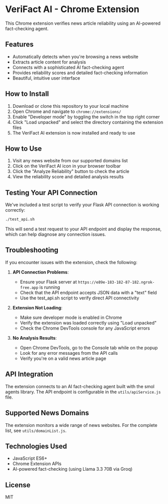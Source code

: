 # VeriFact AI - Chrome Extension

This Chrome extension verifies news article reliability using an AI-powered fact-checking agent.

## Features

- Automatically detects when you're browsing a news website
- Extracts article content for analysis
- Connects with a sophisticated AI fact-checking agent
- Provides reliability scores and detailed fact-checking information
- Beautiful, intuitive user interface

## How to Install

1. Download or clone this repository to your local machine
2. Open Chrome and navigate to `chrome://extensions/`
3. Enable "Developer mode" by toggling the switch in the top right corner
4. Click "Load unpacked" and select the directory containing the extension files
5. The VeriFact AI extension is now installed and ready to use

## How to Use

1. Visit any news website from our supported domains list
2. Click on the VeriFact AI icon in your browser toolbar
3. Click the "Analyze Reliability" button to check the article
4. View the reliability score and detailed analysis results

## Testing Your API Connection

We've included a test script to verify your Flask API connection is working correctly:

```bash
./test_api.sh
```

This will send a test request to your API endpoint and display the response, which can help diagnose any connection issues.

## Troubleshooting

If you encounter issues with the extension, check the following:

1. **API Connection Problems**: 
   - Ensure your Flask server at `https://e89e-183-182-87-182.ngrok-free.app` is running
   - Check that the API endpoint accepts JSON data with a "text" field
   - Use the test_api.sh script to verify direct API connectivity

2. **Extension Not Loading**: 
   - Make sure developer mode is enabled in Chrome
   - Verify the extension was loaded correctly using "Load unpacked"
   - Check the Chrome DevTools console for any JavaScript errors

3. **No Analysis Results**:
   - Open Chrome DevTools, go to the Console tab while on the popup
   - Look for any error messages from the API calls
   - Verify you're on a valid news article page

## API Integration

The extension connects to an AI fact-checking agent built with the smol agents library. The API endpoint is configurable in the `utils/apiService.js` file.

## Supported News Domains

The extension monitors a wide range of news websites. For the complete list, see `utils/domainList.js`.

## Technologies Used

- JavaScript ES6+
- Chrome Extension APIs
- AI-powered fact-checking (using Llama 3.3 70B via Groq)

## License

MIT